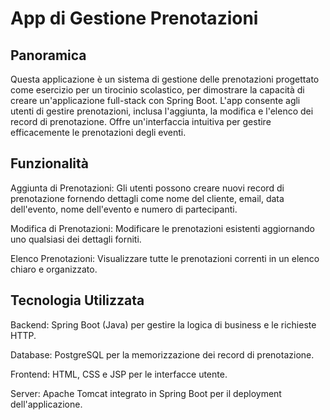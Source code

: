 # App di Gestione Prenotazioni

## Panoramica

Questa applicazione è un sistema di gestione delle prenotazioni progettato come esercizio per un tirocinio scolastico, per dimostrare la capacità di creare un'applicazione full-stack con Spring Boot. L'app consente agli utenti di gestire prenotazioni, inclusa l'aggiunta, la modifica e l'elenco dei record di prenotazione. Offre un'interfaccia intuitiva per gestire efficacemente le prenotazioni degli eventi.

## Funzionalità

Aggiunta di Prenotazioni: Gli utenti possono creare nuovi record di prenotazione fornendo dettagli come nome del cliente, email, data dell'evento, nome dell'evento e numero di partecipanti.

Modifica di Prenotazioni: Modificare le prenotazioni esistenti aggiornando uno qualsiasi dei dettagli forniti.

Elenco Prenotazioni: Visualizzare tutte le prenotazioni correnti in un elenco chiaro e organizzato.

## Tecnologia Utilizzata

Backend: Spring Boot (Java) per gestire la logica di business e le richieste HTTP.

Database: PostgreSQL per la memorizzazione dei record di prenotazione.

Frontend: HTML, CSS e JSP per le interfacce utente.

Server: Apache Tomcat integrato in Spring Boot per il deployment dell'applicazione.
